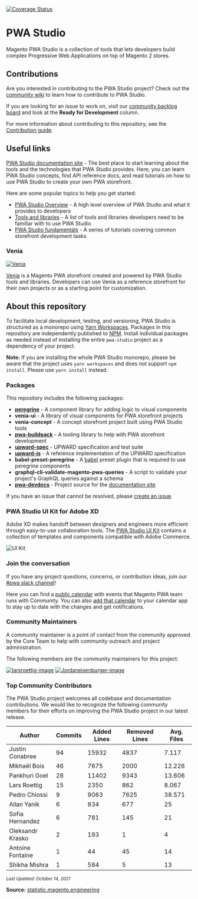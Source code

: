 [![Coverage Status](https://coveralls.io/repos/github/magento/pwa-studio/badge.svg?branch=develop)](https://coveralls.io/github/magento/pwa-studio?branch=develop)

# PWA Studio

Magento PWA Studio is a collection of tools that lets developers build complex Progressive Web Applications on top of Magento 2 stores.

## Contributions

Are you interested in contributing to the PWA Studio project?
Check out the [community wiki][] to learn how to contribute to PWA Studio.

If you are looking for an issue to work on, visit our [community backlog board][] and look at the **Ready for Development** column.

For more information about contributing to this repository, see the [Contribution guide][].

## Useful links

[PWA Studio documentation site][documentation site] -
The best place to start learning about the tools and the technologies that PWA Studio provides.
Here, you can learn PWA Studio concepts, find API reference docs, and read tutorials on how to use PWA Studio to create your own PWA storefront.

Here are some popular topics to help you get started:

- [PWA Studio Overview][] - A high level overview of PWA Studio and what it provides to developers
- [Tools and libraries][] - A list of tools and libraries developers need to be familiar with to use PWA Studio
- [PWA Studio fundamentals][] - A series of tutorials covering common storefront development tasks

### Venia

[![Venia](https://raw.githubusercontent.com/wiki/magento/pwa-studio/images/venia.png)][venia]

[Venia][] is a Magento PWA storefront created and powered by PWA Studio tools and libraries.
Developers can use Venia as a reference storefront for their own projects or as a starting point for customization.

## About this repository

To facilitate local development, testing, and versioning, PWA Studio is structured as a monorepo using [Yarn Workspaces][].
Packages in this repository are independently published to [NPM][].
Install individual packages as needed instead of installing the entire `pwa-studio` project as a dependency of your project.

**Note:** If you are installing the whole PWA Studio monorepo, please be aware that the project uses `yarn workspaces` and does not support `npm install`. Please use `yarn install` instead.

### Packages

This repository includes the following packages:

- [**peregrine**](https://developer.adobe.com/commerce/pwa-studio/guides/packages/peregrine/) - A component library for adding logic to visual components
- **venia-ui** - A library of visual components for PWA storefront projects
- **venia-concept** - A concept storefront project built using PWA Studio tools
- [**pwa-buildpack**](https://developer.adobe.com/commerce/pwa-studio/guides/packages/buildpack/) - A tooling library to help with PWA storefront development
- [**upward-spec**](https://developer.adobe.com/commerce/pwa-studio/guides/packages/upward/) - UPWARD specification and test suite
- [**upward-js**](https://developer.adobe.com/commerce/pwa-studio/guides/packages/upward/javascript/) - A reference implementation of the UPWARD specification
- **babel-preset-peregrine** - A [babel][] preset plugin that is required to use peregrine components
- **graphql-cli-validate-magento-pwa-queries** - A script to validate your project's GraphQL queries against a schema
- [**pwa-devdocs**](pwa-devdocs) - Project source for the [documentation site][]

If you have an issue that cannot be resolved, please [create an issue][].

### PWA Studio UI Kit for Adobe XD

Adobe XD makes handoff between designers and engineers more efficient through easy-to-use collaboration tools. The [PWA Studio UI Kit][] contains a collection of templates and components compatible with Adobe Commerce.

![UI Kit](https://raw.githubusercontent.com/wiki/magento/pwa-studio/images/xd-ui-kit.png)

### Join the conversation

If you have any project questions, concerns, or contribution ideas, join our [#pwa slack channel][]!

Here you can find a [public calendar][] with events that Magento PWA team runs with Community. You can also [add that calendar][] to your calendar app to stay up to date with the changes and get notifications.

### Community Maintainers

A community maintainer is a point of contact from the community approved by the Core Team to help with community outreach and project administration.

The following members are the community maintainers for this project:

[![larsroettig-image]][larsroettig]
[![Jordaneisenburger-image]][Jordaneisenburger]

[Jordaneisenburger]: https://github.com/Jordaneisenburger
[Jordaneisenburger-image]: https://avatars0.githubusercontent.com/u/19858728?v=4&s=60

[larsroettig]: https://github.com/larsroettig
[larsroettig-image]: https://avatars0.githubusercontent.com/u/5289370?v=4&s=60

### Top Community Contributors

The PWA Studio project welcomes all codebase and documentation contributions.
We would like to recognize the following community members for their efforts on improving the PWA Studio project in our latest release.

| Author           | Commits | Added Lines | Removed Lines | Avg. Files |
| ---------------- | ------- | ----------- | ------------- | ---------- |
| Justin Conabree  | 94      | 15932       | 4837          | 7.117      |
| Mikhaël Bois     | 46      | 7675        | 2000          | 12.226     |
| Pankhuri Goel    | 28      | 11402       | 9343          | 13.606     |
| Lars Roettig     | 15      | 2350        | 862           | 8.067      |
| Pedro Chiossi    | 9       | 9063        | 7625          | 38.571     |
| Allan Yanik      | 6       | 834         | 677           | 25         |
| Sofia Hernandez  | 6       | 781         | 145           | 21         |
| Oleksandr Krasko | 2       | 193         | 1             | 4          |
| Antoine Fontaine | 1       | 44          | 45            | 14         |
| Shikha Mishra    | 1       | 584         | 5             | 13         |

<small>_Last Updated: October 14, 2021_</small>

**Source:** [statistic.magento.engineering][]

[statistic.magento.engineering]: <https://statistic.magento.engineering/app/kibana#/dashboard/fe6a4960-8adf-11ea-b035-e1712195ddd1?_g=(filters:!(),refreshInterval:(pause:!t,value:0),time:(from:'2021-08-01T05:00:00.000Z',mode:absolute,to:'2021-10-14T18:14:39.005Z'))&_a=(description:'Custom%20Overview%20Panel%20by%20Magento',filters:!(('$state':(store:appState),meta:(alias:'Empty%20Commits',disabled:!f,index:git,key:files,negate:!t,params:(query:'0',type:phrase),type:phrase,value:'0'),query:(match:(files:(query:'0',type:phrase)))),('$state':(store:appState),meta:(alias:Bots,disabled:!f,index:github_issues,key:author_bot,negate:!t,params:(query:!t,type:phrase),type:phrase,value:true),query:(match:(author_bot:(query:!t,type:phrase)))),('$state':(store:appState),meta:(alias:!n,disabled:!f,index:'0211efb0-14ca-11e9-8aac-ef7fd4d8cbad',key:Author_domain,negate:!t,params:!(magento.com,adobe.com),type:phrases,value:'magento.com,%20adobe.com'),query:(bool:(minimum_should_match:1,should:!((match_phrase:(Author_domain:magento.com)),(match_phrase:(Author_domain:adobe.com)))))),('$state':(store:appState),meta:(alias:!n,disabled:!f,index:git,key:author_name,negate:!t,params:!('Revanth%20Kumar%20Annavarapu','Revanth%20Kumar',Devagouda,dependabot%5Bbot%5D,jimbo,'Tommy%20Wiebell','Stephen%20Rugh','Anthoula%20Wojczak','James%20Calcaben','Andy%20Terranova','Hwashiang%20(Michael)%20Yu','Bruce%20Denham','Oleksandr%20Rykh'),type:phrases,value:'Revanth%20Kumar%20Annavarapu,%20Revanth%20Kumar,%20Devagouda,%20dependabot%5Bbot%5D,%20jimbo,%20Tommy%20Wiebell,%20Stephen%20Rugh,%20Anthoula%20Wojczak,%20James%20Calcaben,%20Andy%20Terranova,%20Hwashiang%20(Michael)%20Yu,%20Bruce%20Denham,%20Oleksandr%20Rykh'),query:(bool:(minimum_should_match:1,should:!((match_phrase:(author_name:'Revanth%20Kumar%20Annavarapu')),(match_phrase:(author_name:'Revanth%20Kumar')),(match_phrase:(author_name:Devagouda)),(match_phrase:(author_name:dependabot%5Bbot%5D)),(match_phrase:(author_name:jimbo)),(match_phrase:(author_name:'Tommy%20Wiebell')),(match_phrase:(author_name:'Stephen%20Rugh')),(match_phrase:(author_name:'Anthoula%20Wojczak')),(match_phrase:(author_name:'James%20Calcaben')),(match_phrase:(author_name:'Andy%20Terranova')),(match_phrase:(author_name:'Hwashiang%20(Michael)%20Yu')),(match_phrase:(author_name:'Bruce%20Denham')),(match_phrase:(author_name:'Oleksandr%20Rykh'))))))),fullScreenMode:!f,options:(darkTheme:!f,useMargins:!t),panels:!((embeddableConfig:(title:Commits,vis:(legendOpen:!f)),gridData:(h:8,i:'2',w:16,x:0,y:36),id:git_evolution_commits,panelIndex:'2',title:'Git%20Commits',type:visualization,version:'6.8.6'),(embeddableConfig:(title:'Github%20Issues'),gridData:(h:8,i:'31',w:24,x:0,y:28),id:github_issues_main_metrics,panelIndex:'31',title:'Github%20Issues',type:visualization,version:'6.8.6'),(embeddableConfig:(title:'GitHub%20Issues',vis:(legendOpen:!f)),gridData:(h:8,i:'32',w:24,x:0,y:20),id:github_issues_evolutionary,panelIndex:'32',title:'GitHub%20Issues',type:visualization,version:'6.8.6'),(embeddableConfig:(title:'GitHub%20Issues%20Submitters'),gridData:(h:8,i:'33',w:16,x:32,y:36),id:github_issues_evolutionary_submitters,panelIndex:'33',title:'GitHub%20Issues%20Submitters',type:visualization,version:'6.8.6'),(embeddableConfig:(title:'GitHub%20Pull%20Requests'),gridData:(h:8,i:'34',w:24,x:24,y:28),id:github_pullrequests_main_metrics,panelIndex:'34',title:'GitHub%20Pull%20Requests',type:visualization,version:'6.8.6'),(embeddableConfig:(title:'Pull%20Requests',vis:(legendOpen:!f)),gridData:(h:8,i:'35',w:24,x:24,y:20),id:github_pullrequests_pullrequests,panelIndex:'35',title:'GitHub%20Pull%20Requests',type:visualization,version:'6.8.6'),(embeddableConfig:(title:'Pull%20Request%20Submitters',vis:(legendOpen:!f)),gridData:(h:8,i:'36',w:16,x:16,y:36),id:github_pullrequests_submitters_evolutionary,panelIndex:'36',title:'GitHub%20Pull%20Request%20Submitters',type:visualization,version:'6.8.6'),(embeddableConfig:(title:'Git%20Top%20Authors',vis:(params:(config:(searchKeyword:''),sort:(columnIndex:!n,direction:!n)))),gridData:(h:20,i:'111',w:24,x:0,y:0),id:git_overview_top_authors,panelIndex:'111',title:'Top%20Code%20Contributors',type:visualization,version:'6.8.6'),(embeddableConfig:(title:'-',vis:(params:(config:(searchKeyword:''),sort:(columnIndex:1,direction:desc)))),gridData:(h:20,i:'114',w:24,x:24,y:0),id:f747c010-9041-11ea-b035-e1712195ddd1,panelIndex:'114',title:'Magento%20Projects',type:visualization,version:'6.8.6')),query:(language:lucene,query:'*pwa-studio'),timeRestore:!f,title:Overview,viewMode:view)>

[Contribution guide]: .github/CONTRIBUTING.md
[Coverage Status]: https://coveralls.io/repos/github/magento/pwa-studio/badge.svg?branch=main
[create an issue]: https://github.com/magento/pwa-studio/issues/new
[documentation site]: https://developer.adobe.com/commerce/pwa-studio/
[Git hook]: https://git-scm.com/book/en/v2/Customizing-Git-Git-Hooks
[NPM]: https://www.npmjs.com/org/magento
[selective dependency resolutions]: https://yarnpkg.com/lang/en/docs/selective-version-resolutions/
[Troubleshooting]: https://developer.adobe.com/commerce/pwa-studio/troubleshooting/
[Venia storefront setup]: https://developer.adobe.com/commerce/pwa-studio/tutorials/setup-storefront/
[PWA Studio fundamentals]: https://developer.adobe.com/commerce/pwa-studio/tutorials/setup-storefront/
[workspace commands]: https://yarnpkg.com/en/docs/cli/workspace
[Yarn Workspaces]: https://yarnpkg.com/en/docs/workspaces/
[community wiki]: https://github.com/magento/pwa-studio/wiki
[pwa studio overview]: https://developer.adobe.com/commerce/pwa-studio/guides/
[tools and libraries]: https://developer.adobe.com/commerce/pwa-studio/guides/project/tools-libraries/
[venia storefront setup]: https://developer.adobe.com/commerce/pwa-studio//tutorials/setup-storefront/
[project coding standards and conventions]: https://github.com/magento/pwa-studio/wiki/Project-coding-standards-and-conventions
[community backlog board]: https://github.com/magento/pwa-studio/projects/1
[#pwa slack channel]: https://magentocommeng.slack.com/messages/C71HNKYS2
[babel]: https://babeljs.io/
[venia]: https://venia.magento.com/
[public calendar]: https://opensource.magento.com/community-calendar
[add that calendar]: https://calendar.google.com/calendar/ical/sn3me3pduhd92hhk9s7frkn57o%40group.calendar.google.com/public/basic.ics
[PWA Studio UI Kit]: https://developer.adobe.com/commerce-xd-kits/
